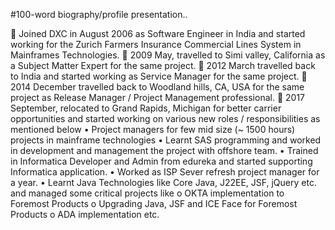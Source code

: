 #100-word biography/profile presentation..

	Joined DXC in August 2006 as Software Engineer in India and started working for the Zurich Farmers Insurance Commercial Lines System in Mainframes Technologies. 
	2009 May, travelled to Simi valley, California as a Subject Matter Expert for the same project. 
	2012 March travelled back to India and started working as Service Manager for the same project. 
	2014 December travelled back to Woodland hills, CA, USA for the same project as Release Manager / Project Management professional. 
	2017 September, relocated to Grand Rapids, Michigan for better carrier opportunities and started working on various new roles / responsibilities as mentioned below 
•	Project managers for few mid size (~ 1500 hours) projects in mainframe technologies 
•	Learnt SAS programming and worked in development and management the project with offshore team. 
•	Trained in Informatica Developer and Admin from edureka and started supporting Informatica application.
•	Worked as ISP Sever refresh project manager for a year. 
•	Learnt Java Technologies like Core Java, J22EE, JSF, jQuery etc. and managed some critical projects like 
o	OKTA implementation to Foremost Products 
o	Upgrading Java, JSF and ICE Face for Foremost Products 
o	ADA implementation etc. 
